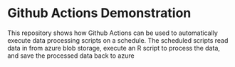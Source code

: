 # Github Actions Demonstration
This repository shows how Github Actions can be used to automatically execute data processing scripts on a schedule. The scheduled scripts read data in from azure blob storage, execute an R script to process the data, and save the processed data back to azure
